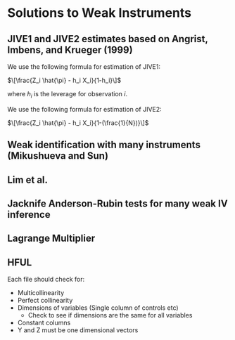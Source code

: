 # Solutions to Weak Instruments

## JIVE1 and JIVE2 estimates based on Angrist, Imbens, and Krueger (1999)
We use the following formula for estimation of JIVE1:

$\[\frac{Z_i \hat{\pi} - h_i X_i}{1-h_i}\]$

where $h_i$ is the leverage for observation $i$.

We use the following formula for estimation of JIVE2:

$\[\frac{Z_i \hat{\pi} - h_i X_i}{1-(\frac{1}{N})}\]$

## Weak identification with many instruments (Mikushueva and Sun)





## Lim et al.




## Jacknife Anderson-Rubin tests for many weak IV inference



## Lagrange Multiplier



## HFUL



Each file should check for:
- Multicollinearity
- Perfect collinearity
- Dimensions of variables (Single column of controls etc)
    - Check to see if dimensions are the same for all variables
- Constant columns
- Y and Z must be one dimensional vectors